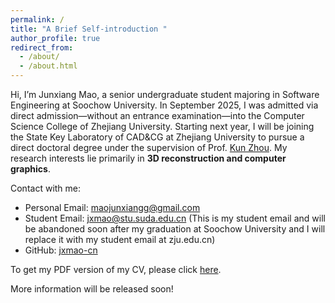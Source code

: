 ```yaml
---
permalink: /
title: "A Brief Self-introduction "
author_profile: true
redirect_from: 
  - /about/
  - /about.html
---
```


Hi, I’m Junxiang Mao, a senior undergraduate student majoring in Software Engineering at Soochow University. 
In September 2025, I was admitted via direct admission—without an entrance examination—into the Computer Science College of Zhejiang University. Starting next year, I will be joining the State Key Laboratory of CAD&CG at Zhejiang University to pursue a direct doctoral degree under the supervision of Prof. [Kun Zhou](http://kunzhou.net/). My research interests lie primarily in **3D reconstruction and computer graphics**.  

Contact with me:
- Personal Email: [maojunxiangg@gmail.com](mailto:maojunxiangg@gmail.com) 
- Student Email: [jxmao@stu.suda.edu.cn](mailto:jxmao@stu.suda.edu.cn) (This is my student email and will be abandoned soon after my graduation at Soochow University and I will replace it with my student email at zju.edu.cn)  
- GitHub: [jxmao-cn](https://github.com/jxmao-cn)

To get my PDF version of my CV, please click [here](https://jxmao-cn.github.io/files/CV.pdf).

More information will be released soon!
